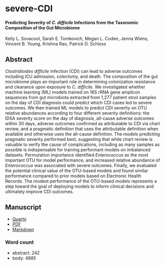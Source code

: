 
# severe-CDI

#### Predicting Severity of *C. difficile* Infections from the Taxonomic Composition of the Gut Microbiome

Kelly L. Sovacool, Sarah E. Tomkovich, Megan L. Coden, Jenna Wiens,
Vincent B. Young, Krishna Rao, Patrick D. Schloss

## Abstract

*Clostridioides difficile* infection (CDI) can lead to adverse outcomes
including ICU admission, colectomy, and death. The composition of the
gut microbiome plays an important role in determining colonization
resistance and clearance upon exposure to *C. difficile*. We
investigated whether machine learning (ML) models trained on 16S rRNA
gene amplicon sequences from gut microbiota extracted from 1,277 patient
stool samples on the day of CDI diagnosis could predict which CDI cases
led to severe outcomes. We then trained ML models to predict CDI
severity on OTU relative abundances according to four different severity
definitions: the IDSA severity score on the day of diagnosis, all-cause
adverse outcomes within 30 days, adverse outcomes confirmed as
attributable to CDI via chart review, and a pragmatic definition that
uses the attributable definition when available and otherwise uses the
all-cause definition. The models predicting pragmatic severity performed
best, suggesting that while chart review is valuable to verify the cause
of complications, including as many samples as possible is indispensable
for training performant models on imbalanced datasets. Permutation
importance identified *Enterococcus* as the most important OTU for model
performance, and increased relative abundance of *Enterococcus* was
associated with severe outcomes. Finally, we evaluated the potential
clinical value of the OTU-based models and found similar performance
compared to prior models based on Electronic Health Records. The modest
performance of the OTU-based models represents a step toward the goal of
deploying models to inform clinical decisions and ultimately improve CDI
outcomes.

## Manuscript

- [Quarto](paper/paper.qmd)
- [PDF](paper/paper.pdf)
- [Markdown](paper/paper-gfm.md)

### Word count

- abstract: 242
- body: 4885

